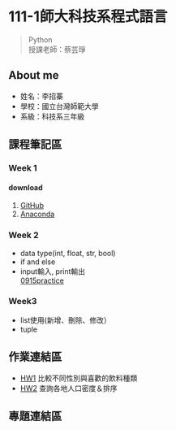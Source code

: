 # 111-1師大科技系程式語言 

> Python <br>
> 授課老師：蔡芸琤

## About me 
 * 姓名：李招蓁
 * 學校：國立台灣師範大學
 * 系級：科技系三年級
## 課程筆記區
### Week 1
#### download 
1. [GitHub](https://github.com/) <br>
2. [Anaconda](https://www.anaconda.com/products/distribution)
### Week 2 
- data type(int, float, str, bool)
- if and else
- input輸入, print輸出<br>
   [0915practice](https://github.com/janliex/PL/blob/main/practice1.ipynb)
### Week3
- list使用(新增、刪除、修改）
- tuple

## 作業連結區
- [HW1](https://github.com/janliex/PL/blob/main/HW1_folder/HW1.ipynb)
  比較不同性別與喜歡的飲料種類
- [HW2](https://github.com/janliex/PL/blob/main/HW2.ipynb)
   查詢各地人口密度＆排序
## 專題連結區
